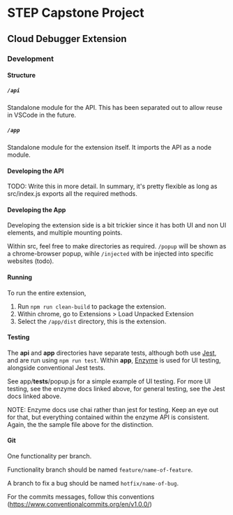 # STEP Capstone Project
## Cloud Debugger Extension

### Development
#### Structure

##### `/api`
Standalone module for the API. This has been separated out to allow reuse in VSCode in the future. 

##### `/app`
Standalone module for the extension itself. It imports the API as a node module.

#### Developing the API
TODO: Write this in more detail. In summary, it's pretty flexible as long as src/index.js exports all the required methods.

#### Developing the App
Developing the extension side is a bit trickier since it has both UI and non UI elements, and multiple mounting points.

Within src, feel free to make directories as required. `/popup` will be shown as a chrome-browser popup, wihle `/injected` with be injected into specific websites (todo).

#### Running
To run the entire extension, 
1. Run `npm run clean-build` to package the extension.
2. Within chrome, go to Extensions > Load Unpacked Extension
3. Select the `/app/dist` directory, this is the extension.

#### Testing
The **api** and **app** directories have separate tests, although both use [Jest](https://jestjs.io/), and are run using `npm run test`. Within **app**, [Enzyme](https://enzymejs.github.io/enzyme/) is used for UI testing, alongside conventional Jest tests.

See app/__tests__/popup.js for a simple example of UI testing. For more UI testing, see the enzyme docs linked above, for general testing, see the Jest docs linked above.

NOTE: Enzyme docs use chai rather than jest for testing. Keep an eye out for that, but everything contained within the enzyme API is consistent. Again, the the sample file above for the distinction.

#### Git

One functionality per branch.

Functionality branch should be named  `feature/name-of-feature`.

A branch to fix a bug should be named  `hotfix/name-of-bug`.

For the commits messages, follow this conventions (https://www.conventionalcommits.org/en/v1.0.0/)